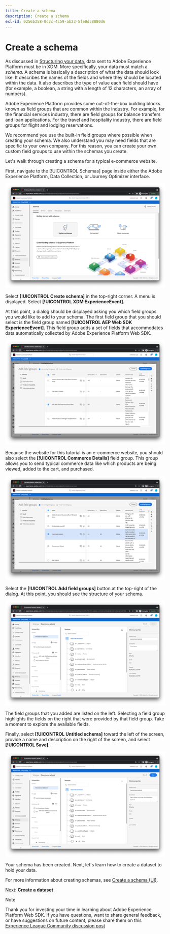 ```yaml
---
title: Create a schema
description: Create a schema
exl-id: 0256b358-0c2c-4c59-ab23-5fe0d38880d6
---
```

# Create a schema

As discussed in [Structuring your data](../structuring-your-data.md), data sent to Adobe Experience Platform must be in XDM. More specifically, your data must match a _schema_. A schema is basically a description of what the data should look like. It describes the names of the fields and where they should be located within the data. It also describes the type of value each field should have (for example, a boolean, a string with a length of 12 characters, an array of numbers).

Adobe Experience Platform provides some out-of-the-box building blocks known as field groups that are common within the industry. For example, for the financial services industry, there are field groups for balance transfers and loan applications. For the travel and hospitality industry, there are field groups for flight and lodging reservations.

We recommend you use the built-in field groups where possible when creating your schema. We also understand you may need fields that are specific to your own company. For this reason, you can create your own custom field groups to use within the schemas you create.

Let's walk through creating a schema for a typical e-commerce website. 

First, navigate to the [!UICONTROL Schemas] page inside either the Adobe Experience Platform, Data Collection, or Journey Optimizer interface.

![Schemas view](../assets/schemas-view.png)

Select **[!UICONTROL Create schema]** in the top-right corner. A menu is displayed. Select **[!UICONTROL XDM ExperienceEvent]**.

At this point, a dialog should be displayed asking you which field groups you would like to add to your schema. The first field group that you should select is the field group named **[!UICONTROL AEP Web SDK ExperienceEvent]**. This field group adds a set of fields that accommodates data automatically collected by Adobe Experience Platform Web SDK.

![AEP Web SDK mixin](../assets/aep-web-sdk-mixin.png)

Because the website for this tutorial is an e-commerce website, you should also select the **[!UICONTROL Commerce Details]** field group. This group allows you to send typical commerce data like which products are being viewed, added to the cart, and purchased.

![Commerce details mixin](../assets/commerce-details-mixin.png)

Select the **[!UICONTROL Add field groups]** button at the top-right of the dialog. At this point, you should see the structure of your schema.

![Schema with mixins](../assets/schema-with-mixins.png)

The field groups that you added are listed on the left. Selecting a field group highlights the fields on the right that were provided by that field group. Take a moment to explore the available fields.

Finally, select **[!UICONTROL Untitled schema]** toward the left of the screen, provide a name and description on the right of the screen, and select **[!UICONTROL Save]**.

![Schema with name and description](../assets/schema-name-description.png)

Your schema has been created. Next, let's learn how to create a dataset to hold your data.

For more information about creating schemas, see [Create a schema (UI)](https://experienceleague.adobe.com/docs/experience-platform/xdm/tutorials/create-schema-ui.html).

[Next: **Create a dataset**](create-a-dataset.md)

>[!NOTE]
>
>Thank you for investing your time in learning about Adobe Experience Platform Web SDK. If you have questions, want to share general feedback, or have suggestions on future content, please share them on this [Experience League Community discussion post](https://experienceleaguecommunities.adobe.com/t5/adobe-experience-platform-launch/tutorial-discussion-implement-adobe-experience-cloud-with-web/td-p/444996)

